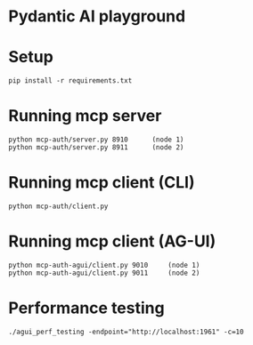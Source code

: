 # Pydantic AI playground

# Setup

```
pip install -r requirements.txt
```

# Running mcp server

```
python mcp-auth/server.py 8910      (node 1)
python mcp-auth/server.py 8911      (node 2)
```

# Running mcp client (CLI)

```
python mcp-auth/client.py
```

# Running mcp client (AG-UI)

```
python mcp-auth-agui/client.py 9010     (node 1)
python mcp-auth-agui/client.py 9011     (node 2)
```

# Performance testing

```
./agui_perf_testing -endpoint="http://localhost:1961" -c=10
```